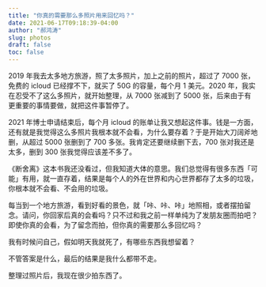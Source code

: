 ```yaml
---
title: "你真的需要那么多照片用来回忆吗？"
date: 2021-06-17T09:18:39-04:00
author: "郝鸿涛"
slug: photos
draft: false
toc: false
---
```


2019 年我去太多地方旅游，照了太多照片，加上之前的照片，超过了 7000 张，免费的 icloud 已经撑不下，就买了 50G 的容量，每个月 1 美元。2020 年，我实在忍受不了这么多照片，就开始整理，从 7000 张减到了 5000 张，后来由于有更重要的事情要做，就把这件事暂停了。

2021 年博士申请结束后，每个月 icloud 的账单让我又想起这件事。钱是一方面，还有就是我觉得这么多照片我根本就不会看，为什么要存着？于是开始大刀阔斧地删，从超过 5000 张删到了 700 多张。我肯定还要继续删下去，700 张对我还是太多，删到 300 张我觉得应该差不多了。

《断舍离》这本书我还没看过，但我知道大体的意思。我们总觉得有很多东西「可能」有用，就一直存着，结果是每个人的外在世界和内心世界都存了太多的垃圾，你根本就不会看、不会用的垃圾。

每当到一个地方旅游，看到好看的景色，就「咔、咔、咔」地照相，或者摆拍留念。请问，你回家后真的会看吗？只不过和我之前一样单纯为了发朋友圈而拍吧？即使你真的会看，为了留念而拍，但你真的需要那么多回忆吗？

我有时候问自己，假如明天我就死了，有哪些东西我想留着？

不管答案是什么，最后的结果是我什么都带不走。

整理过照片后，我现在很少拍东西了。
